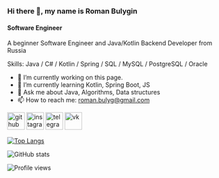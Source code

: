 ### Hi there 👋, my name is Roman Bulygin
#### Software Engineer
A beginner Software Engineer and Java/Kotlin Backend Developer from Russia

Skills: Java / C# / Kotlin / Spring / SQL / MySQL / PostgreSQL / Oracle

- 🔭 I’m currently working on this page. 
- 🌱 I’m currently learning Kotlin, Spring Boot, JS 
- 💬 Ask me about Java, Algorithms, Data structures 
- 📫 How to reach me: roman.bulyg@gmail.com 


[<img src='https://cdn.jsdelivr.net/npm/simple-icons@3.0.1/icons/github.svg' alt='github' height='40'>](https://github.com/romekbulogin)  [<img src='https://cdn.jsdelivr.net/npm/simple-icons@3.0.1/icons/instagram.svg' alt='instagram' height='40'>](https://www.instagram.com/romabulyginn/)  [<img src='https://cdn.jsdelivr.net/npm/simple-icons@3.0.1/icons/telegram.svg' alt='telegram' height='40'>](https://t.me/romek_bulogin)  [<img src='https://cdn.jsdelivr.net/npm/simple-icons@3.0.1/icons/vk.svg' alt='vk' height='40'>](https://vk.com/romek_bulogin)  

[![Top Langs](https://github-readme-stats.vercel.app/api/top-langs/?username=romekbulogin&theme=dark)](https://github.com/anuraghazra/github-readme-stats)

![GitHub stats](https://github-readme-stats.vercel.app/api?username=romekbulogin&show_icons=true&theme=dark)  

![Profile views](https://gpvc.arturio.dev/romekbulogin)  
